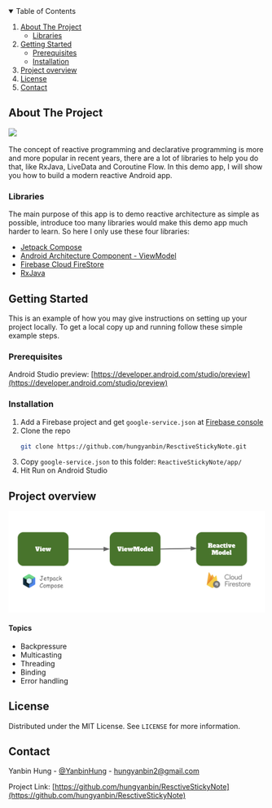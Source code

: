 <!-- TABLE OF CONTENTS -->
<details open="open">
  <summary>Table of Contents</summary>
  <ol>
    <li>
      <a href="#about-the-project">About The Project</a>
      <ul>
        <li><a href="#libraries">Libraries</a></li>
      </ul>
    </li>
    <li>
      <a href="#getting-started">Getting Started</a>
      <ul>
        <li><a href="#prerequisites">Prerequisites</a></li>
        <li><a href="#installation">Installation</a></li>
      </ul>
    </li>
    <li><a href="#project-overview">Project overview</a></li>
    <li><a href="#license">License</a></li>
    <li><a href="#contact">Contact</a></li>
  </ol>
</details>



<!-- ABOUT THE PROJECT -->
## About The Project

<img src="https://user-images.githubusercontent.com/7949400/124440143-e457ba00-ddac-11eb-93f4-1d3470001528.gif" width="400">

The concept of reactive programming and declarative programming is more and more popular in recent years, there are a lot of libraries to help you do that, like RxJava, LiveData and Coroutine Flow. In this demo app, I will show you how to build a modern reactive Android app.

<!-- LIBRARIES -->
### Libraries

The main purpose of this app is to demo reactive architecture as simple as possible, introduce too many libraries would make this demo app much harder to learn. So here I only use these four libraries:
* [Jetpack Compose](https://developer.android.com/jetpack/compose)
* [Android Architecture Component - ViewModel](https://developer.android.com/topic/libraries/architecture/viewmodel)
* [Firebase Cloud FireStore](https://firebase.google.com/products/firestore)
* [RxJava](https://github.com/ReactiveX/RxJava)



<!-- GETTING STARTED -->
## Getting Started

This is an example of how you may give instructions on setting up your project locally.
To get a local copy up and running follow these simple example steps.

### Prerequisites

Android Studio preview: [https://developer.android.com/studio/preview](https://developer.android.com/studio/preview)


### Installation

1. Add a Firebase project and get `google-service.json` at [Firebase console](https://console.firebase.google.com/)
2. Clone the repo
   ```sh
   git clone https://github.com/hungyanbin/ResctiveStickyNote.git
   ```
3. Copy `google-service.json` to this folder: `ReactiveStickyNote/app/`
4. Hit Run on Android Studio



<!-- PROJECT OVERVIEW -->
## Project overview

![Architecture image][architecture-image]

#### Topics
- Backpressure
- Multicasting
- Threading
- Binding
- Error handling


<!-- LICENSE -->
## License

Distributed under the MIT License. See `LICENSE` for more information.



<!-- CONTACT -->
## Contact


Yanbin Hung - [@YanbinHung](https://twitter.com/YanbinHung) - hungyanbin2@gmail.com

Project Link: [https://github.com/hungyanbin/ResctiveStickyNote](https://github.com/hungyanbin/ResctiveStickyNote)


<!-- MARKDOWN LINKS & IMAGES -->
<!-- https://www.markdownguide.org/basic-syntax/#reference-style-links -->
[architecture-image]: images/ReactiveArchitecture.png